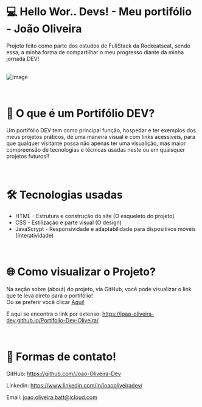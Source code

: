 <h1> 💻 Hello Wor.. Devs! - Meu portifólio - João Oliveira </h1> 
Projeto feito como parte dos estudos de FullStack da Rockeatseat, sendo essa, a minha forma de compartilhar o meu progresso diante da minha jornada DEV!

<br> 

<br>

![image](https://github.com/user-attachments/assets/52f4d060-40ca-4a8e-a5a6-da450ae9a769)

<br>

<h1> 📄 O que é um Portifólio DEV? </h1>
Um portifólio DEV tem como principal função, hospedar e ter exemplos dos meus projetos práticos, de uma maneira visual e com links acessíveis, para que qualquer visitante possa 
não apenas ter uma visualição, mas maior compreensão de tecnologias e técnicas usadas neste ou em quaisquer projetos futuros!!

<br>
<br>
<br>

<h1> 🛠️ Tecnologias usadas </h1>

 <ul> 
  <li> HTML - Estrutura e construção do site (O esqueleto do projeto) </li>
  <li> CSS - Estilização e parte visual (O design) </li>
  <li> JavaScrypt - Responsividade e adaptabilidade para dispositivos móveis (Interatividade) </li>
</ul>

<br>

<h1> 🌐 Como visualizar o Projeto? </h1> 

 Na seção sobre (about) do projeto, via GitHub, você pode visualizar o link que te leva direto para o portifólio! 
<br>
 Ou se preferir você clicar <a href="https://joao-oliveira-dev.github.io/Portifolio-Dev-Oliveira/">Aqui!</a>

 E aqui se encontra o link por extenso: https://joao-oliveira-dev.github.io/Portifolio-Dev-Oliveira/

<br>

<h1> 📩 Formas de contato! </h1>

GitHub: https://github.com/Joao-Oliveira-Dev

Linkedin: https://www.linkedin.com/in/joaooliveiradev/

Email: joao.oliveira.batt@icloud.com

